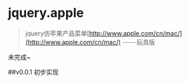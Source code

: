 # jquery.apple

>jquery仿苹果产品菜单[http://www.apple.com/cn/mac/](http://www.apple.com/cn/mac/)  -----玩具版

未完成~

##v0.0.1
初步实现